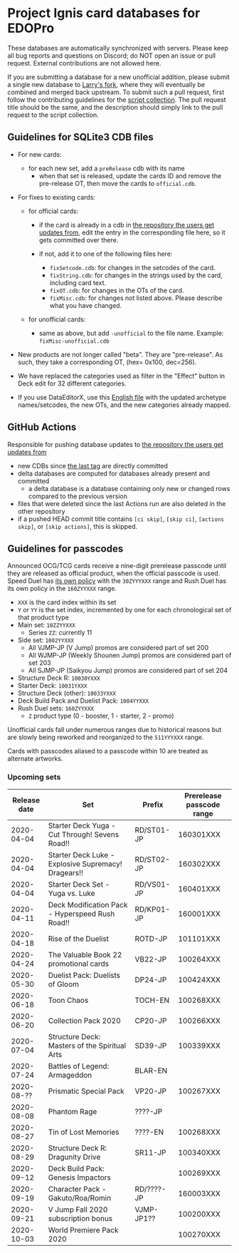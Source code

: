 # Project Ignis card databases for EDOPro

These databases are automatically synchronized with servers. Please keep all bug reports and questions on Discord; do NOT open an issue or pull request. External contributions are not allowed here.

If you are submitting a database for a new unofficial addition, please submit a single new database to [Larry's fork](https://github.com/larry126/BabelCDB), where they will eventually be combined and merged back upstream. To submit such a pull request, first follow the contributing guidelines for the [script collection](https://github.com/ProjectIgnis/CardScripts). The pull request title should be the same, and the description should simply link to the pull request to the script collection.

## Guidelines for SQLite3 CDB files

* For new cards:
	* for each new set, add a `preRelease` cdb with its name
		* when that set is released, update the cards ID and remove the pre-release OT, then move the cards to `official.cdb`.

* For fixes to existing cards:
	* for official cards:
		* if the card is already in a cdb in [the repository the users get updates from]( https://github.com/ProjectIgnis/DeltaHopeHarbinger), edit the entry in the corresponding file here, so it gets committed over there.

		* if not, add it to one of the following files here:
			* `fixSetcode.cdb`: for changes in the setcodes of the card.
			* `fixString.cdb`: for changes in the strings used by the card, including card text.
			* `fixOT.cdb`: for changes in the OTs of the card.
			* `fixMisc.cdb`: for changes not listed above. Please describe what you have changed.

	* for unofficial cards:
		* same as above, but add `-unofficial` to the file name. Example: `fixMisc-unofficial.cdb`

* New products are not longer called "beta". They are "pre-release". As such, they take a corresponding OT, (hex= 0x100, dec=256).

* We have replaced the categories used as filter in the "Effect" button in Deck edit for 32 different categories.

* If you use DataEditorX, use this [English file](https://github.com/NaimSantos/DataEditorX/blob/master/DataEditorX/data/cardinfo_english.txt) with the updated archetype names/setcodes, the new OTs, and the new categories already mapped.

## GitHub Actions

Responsible for pushing database updates to [the repository the users get updates from]( https://github.com/ProjectIgnis/DeltaHopeHarbinger)
- new CDBs since [the last tag](https://github.com/ProjectIgnis/BabelCDB/tree/20200403) are directly committed
- delta databases are computed for databases already present and committed
	- a delta database is a database containing only new or changed rows compared to the previous version
- files that were deleted since the last Actions run are also deleted in the other repository
- if a pushed HEAD commit title contains `[ci skip]`, `[skip ci]`, `[actions skip]`, or `[skip actions]`, this is skipped.

## Guidelines for passcodes

Announced OCG/TCG cards receive a nine-digit prerelease passcode until they are
released as official product, when the official passcode is used. Speed Duel has
[its own policy](https://github.com/ProjectIgnis/CardScripts/wiki/Skill-Documentation#cdb-handling)
with the `30ZYYYXXX` range and Rush Duel has its own policy in the `160ZYYXXX` range.

- `XXX` is the card index within its set
- `Y` or `YY` is the set index, incremented by one for each chronological set of that product type
- Main set: `10ZZYYXXX`
	- Series `ZZ`: currently 11
- Side set: `1002YYXXX`
	- All VJMP-JP (V Jump) promos are considered part of set 200
	- All WJMP-JP (Weekly Shounen Jump) promos are considered part of set 203
	- All SJMP-JP (Saikyou Jump) promos are considered part of set 204
- Structure Deck R: `10030YXXX`
- Starter Deck: `10031YXXX`
- Structure Deck (other): `10033YXXX`
- Deck Build Pack and Duelist Pack: `1004YYXXX`
- Rush Duel sets: `160ZYYXXX`
	- `Z` product type (0 - booster, 1 - starter, 2 - promo)

Unofficial cards fall under numerous ranges due to historical reasons but are
slowly being reworked and reorganized to the `511YYYXXX` range.

Cards with passcodes aliased to a passcode within 10 are treated as alternate
artworks.

### Upcoming sets
Release date | Set | Prefix | Prerelease passcode range
--- | --- | --- | ---
2020-04-04 | Starter Deck Yuga - Cut Through! Sevens Road!! | RD/ST01-JP | 160301XXX
2020-04-04 | Starter Deck Luke - Explosive Supremacy! Dragears!! | RD/ST02-JP | 160302XXX
2020-04-04 | Starter Deck Set - Yuga vs. Luke | RD/VS01-JP | 160401XXX
2020-04-11 | Deck Modification Pack - Hyperspeed Rush Road!! | RD/KP01-JP | 160001XXX
2020-04-18 | Rise of the Duelist | ROTD-JP | 101101XXX
2020-04-24 | The Valuable Book 22 promotional cards | VB22-JP | 100264XXX
2020-05-30 | Duelist Pack: Duelists of Gloom | DP24-JP | 100424XXX
2020-06-18 | Toon Chaos | TOCH-EN | 100268XXX
2020-06-20 | Collection Pack 2020 | CP20-JP | 100266XXX
2020-07-04 | Structure Deck: Masters of the Spiritual Arts | SD39-JP | 100339XXX
2020-07-24 | Battles of Legend: Armageddon | BLAR-EN |
2020-08-?? | Prismatic Special Pack | VP20-JP | 100267XXX
2020-08-08 | Phantom Rage | ????-JP | | 101102XXX
2020-08-27 | Tin of Lost Memories | ????-EN | 100268XXX
2020-08-29 | Structure Deck R: Dragunity Drive | SR11-JP | 100340XXX
2020-09-12 | Deck Build Pack: Genesis Impactors | | 100269XXX
2020-09-19 | Character Pack - Gakuto/Roa/Romin | RD/????-JP | 160003XXX
2020-09-21 | V Jump Fall 2020 subscription bonus | VJMP-JP1?? | 100200XXX
2020-10-03 | World Premiere Pack 2020 | | 100270XXX
